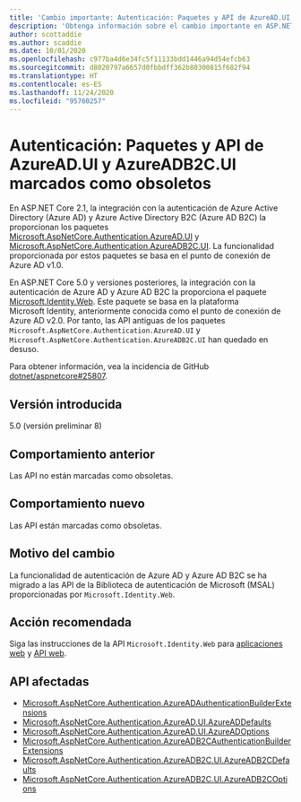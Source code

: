 ```yaml
---
title: 'Cambio importante: Autenticación: Paquetes y API de AzureAD.UI y AzureADB2C.UI marcados como obsoletos'
description: 'Obtenga información sobre el cambio importante en ASP.NET Core 5.0 titulado Autenticación: Paquetes y API de AzureAD.UI y AzureADB2C.UI marcados como obsoletos'
author: scottaddie
ms.author: scaddie
ms.date: 10/01/2020
ms.openlocfilehash: c977ba4d6e34fc5f11133bdd1446a94d54efcb63
ms.sourcegitcommit: d8020797a6657d0fbbdff362b80300815f682f94
ms.translationtype: HT
ms.contentlocale: es-ES
ms.lasthandoff: 11/24/2020
ms.locfileid: "95760257"
---
```

# <a name="authentication-azureadui-and-azureadb2cui-apis-and-packages-marked-obsolete"></a>Autenticación: Paquetes y API de AzureAD.UI y AzureADB2C.UI marcados como obsoletos

En ASP.NET Core 2.1, la integración con la autenticación de Azure Active Directory (Azure AD) y Azure Active Directory B2C (Azure AD B2C) la proporcionan los paquetes [Microsoft.AspNetCore.Authentication.AzureAD.UI](https://www.nuget.org/packages/Microsoft.AspNetCore.Authentication.AzureAD.UI) y [Microsoft.AspNetCore.Authentication.AzureADB2C.UI](https://www.nuget.org/packages/Microsoft.AspNetCore.Authentication.AzureADB2C.UI). La funcionalidad proporcionada por estos paquetes se basa en el punto de conexión de Azure AD v1.0.

En ASP.NET Core 5.0 y versiones posteriores, la integración con la autenticación de Azure AD y Azure AD B2C la proporciona el paquete [Microsoft.Identity.Web](https://www.nuget.org/packages/Microsoft.Identity.Web). Este paquete se basa en la plataforma Microsoft Identity, anteriormente conocida como el punto de conexión de Azure AD v2.0. Por tanto, las API antiguas de los paquetes `Microsoft.AspNetCore.Authentication.AzureAD.UI` y `Microsoft.AspNetCore.Authentication.AzureADB2C.UI` han quedado en desuso.

Para obtener información, vea la incidencia de GitHub [dotnet/aspnetcore#25807](https://github.com/dotnet/aspnetcore/issues/25807).

## <a name="version-introduced"></a>Versión introducida

5.0 (versión preliminar 8)

## <a name="old-behavior"></a>Comportamiento anterior

Las API no están marcadas como obsoletas.

## <a name="new-behavior"></a>Comportamiento nuevo

Las API están marcadas como obsoletas.

## <a name="reason-for-change"></a>Motivo del cambio

La funcionalidad de autenticación de Azure AD y Azure AD B2C se ha migrado a las API de la Biblioteca de autenticación de Microsoft (MSAL) proporcionadas por `Microsoft.Identity.Web`.

## <a name="recommended-action"></a>Acción recomendada

Siga las instrucciones de la API `Microsoft.Identity.Web` para [aplicaciones web](https://github.com/azuread/microsoft-identity-web/wiki/web-apps) y [API web](https://github.com/azuread/microsoft-identity-web/wiki/web-apis).

## <a name="affected-apis"></a>API afectadas

* [Microsoft.AspNetCore.Authentication.AzureADAuthenticationBuilderExtensions](/dotnet/api/microsoft.aspnetcore.authentication.azureadauthenticationbuilderextensions?view=aspnetcore-3.0)
* [Microsoft.AspNetCore.Authentication.AzureAD.UI.AzureADDefaults](/dotnet/api/microsoft.aspnetcore.authentication.azuread.ui.azureaddefaults?view=aspnetcore-3.0)
* [Microsoft.AspNetCore.Authentication.AzureAD.UI.AzureADOptions](/dotnet/api/microsoft.aspnetcore.authentication.azuread.ui.azureadoptions?view=aspnetcore-3.0)
* [Microsoft.AspNetCore.Authentication.AzureADB2CAuthenticationBuilderExtensions](/dotnet/api/microsoft.aspnetcore.authentication.azureadb2cauthenticationbuilderextensions?view=aspnetcore-3.0)
* [Microsoft.AspNetCore.Authentication.AzureADB2C.UI.AzureADB2CDefaults](/dotnet/api/microsoft.aspnetcore.authentication.azureadb2c.ui.azureadb2cdefaults?view=aspnetcore-3.0)
* [Microsoft.AspNetCore.Authentication.AzureADB2C.UI.AzureADB2COptions](/dotnet/api/microsoft.aspnetcore.authentication.azureadb2c.ui.azureadb2coptions?view=aspnetcore-3.0)

<!--

### Category

ASP.NET Core

### Affected APIs

- `T:Microsoft.AspNetCore.Authentication.AzureADAuthenticationBuilderExtensions`
- `T:Microsoft.AspNetCore.Authentication.AzureAD.UI.AzureADDefaults`
- `T:Microsoft.AspNetCore.Authentication.AzureAD.UI.AzureADOptions`
- `T:Microsoft.AspNetCore.Authentication.AzureADB2CAuthenticationBuilderExtensions`
- `T:Microsoft.AspNetCore.Authentication.AzureADB2C.UI.AzureADB2CDefaults`
- `T:Microsoft.AspNetCore.Authentication.AzureADB2C.UI.AzureADB2COptions`

-->
